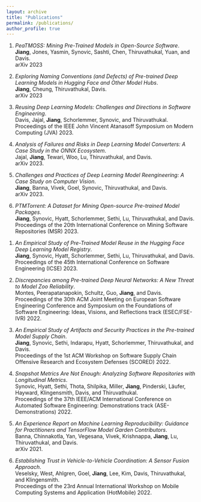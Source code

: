 ```yaml
---
layout: archive
title: "Publications"
permalink: /publications/
author_profile: true
---
```

1. *PeaTMOSS: Mining Pre-Trained Models in Open-Source Software*.   
 **Jiang**, Jones, Yasmin, Synovic, Sashti, Chen, Thiruvathukal, Yuan, and Davis.   
 arXiv 2023   
 <a href="https://arxiv.org/pdf/2310.03620"><i class="fas fa-file-pdf"></i></a>


1. *Exploring Naming Conventions (and Defects) of Pre-trained Deep Learning Models in Hugging Face and Other Model Hubs*.   
 **Jiang**, Cheung, Thiruvathukal, Davis.   
 arXiv 2023   
 <a href="https://arxiv.org/pdf/2310.01642"><i class="fas fa-file-pdf"></i></a>


1. *Reusing Deep Learning Models: Challenges and Directions in Software Engineering*.   
 Davis, Jajal, **Jiang**, Schorlemmer, Synovic, and Thiruvathukal.   
 Proceedings of the IEEE John Vincent Atanasoff Symposium on Modern Computing (JVA) 2023.   
 <a href="{{ site.url }}/files/publications/JVASymposium23_Deep_Learning_Model_Reuse.pdf"><i class="fas fa-file-pdf"></i></a>
 <a href="{{ site.url }}/files/publications/JVA_Slides.pdf"><i class="fas fa-file-powerpoint"></i></a>

1. *Analysis of Failures and Risks in Deep Learning Model Converters: A Case Study in the ONNX Ecosystem*.  
 Jajal, **Jiang**, Tewari, Woo, Lu, Thiruvathukal, and Davis.  
 arXiv 2023.  
 <a href="https://arxiv.org/abs/2303.17708"><i class="fas fa-file-pdf"></i></a>

1. *Challenges and Practices of Deep Learning Model Reengineering: A Case Study on Computer Vision*.  
 **Jiang**, Banna, Vivek, Goel, Synovic, Thiruvathukal, and Davis.  
 arXiv 2023.  
 <a href="https://arxiv.org/abs/2303.07476"><i class="fas fa-file-pdf"></i></a>


1. *PTMTorrent: A Dataset for Mining Open-source Pre-trained Model Packages*.  
 **Jiang**, Synovic, Hyatt, Schorlemmer, Sethi, Lu, Thiruvathukal, and Davis.
 Proceedings of the 20th International Conference on Mining Software Repositories (MSR) 2023.  
 <a href="{{ site.url }}/files/publications/JiangSynovicJajalSchorlemmerTewariPareekThiruvathukalDavis-PTMTorrent-MSR23.pdf"><i class="fas fa-file-pdf"></i></a>
 <a href="{{ site.url }}/files/Jiang-PTMTorrent-MSR23-slides.pptx"><i class="fas fa-file-powerpoint"></i></a>
 <a href="https://medium.com/@jiang784/an-empirical-study-of-pre-trained-model-reuse-in-the-hugging-face-deep-learning-model-registry-6a343597aaf0"><i class="fab fa-medium"></i></a>
 <!-- <a href="{{ site.url }}/files/publications/MontesPeerapatanapokinSchultzGuoJiangDavis-ModelZoo-FSE22IVR-slides.pptx"><i class="fas fa-file-powerpoint"></i></a> -->

1. *An Empirical Study of Pre-Trained Model Reuse in the Hugging Face Deep Learning Model Registry*.  
 **Jiang**, Synovic, Hyatt, Schorlemmer, Sethi, Lu, Thiruvathukal, and Davis.
 Proceedings of the 45th International Conference on Software Engineering (ICSE) 2023.  
 <a href="{{ site.url }}/files/publications/ICSE23-PTMReuse.pdf"><i class="fas fa-file-pdf"></i></a> 
 <a href="{{ site.url }}/files/publications/ICSE23-PTMReuse-slides.pptx"><i class="fas fa-file-powerpoint"></i></a>
 <a href="https://medium.com/@jiang784/an-empirical-study-of-pre-trained-model-reuse-in-the-hugging-face-deep-learning-model-registry-6a343597aaf0"><i class="fab fa-medium"></i></a>

1. *Discrepancies among Pre-trained Deep Neural Networks: A New Threat to Model Zoo Reliability*.  
 Montes, Peerapatanapokin, Schultz, Guo, **Jiang**, and Davis.  
 Proceedings of the 30th ACM Joint Meeting on European Software Engineering Conference and Symposium on the Foundations of Software Engineering: Ideas, Visions, and Reflections track (ESEC/FSE-IVR) 2022.  
 <a href="{{ site.url }}/files/publications/MontesPeerapatanapokinSchultzGuoJiangDavis-ModelZoo-FSE22IVR.pdf"><i class="fas fa-file-pdf"></i></a> <a href="{{ site.url }}/files/publications/MontesPeerapatanapokinSchultzGuoJiangDavis-ModelZoo-FSE22IVR-slides.pptx"><i class="fas fa-file-powerpoint"></i></a>

1. *An Empirical Study of Artifacts and Security Practices in the Pre-trained Model Supply Chain*.  
 **Jiang**, Synovic, Sethi, Indarapu, Hyatt, Schorlemmer, Thiruvathukal, and Davis.  
 Proceedings of the 1st ACM Workshop on Software Supply Chain Offensive Research and Ecosystem Defenses (SCORED) 2022.  
 <a href="{{ site.url }}/files/publications/JiangSynovicSethiIndarapuHyattSchorlemmerThiruvathukalDavis-PTMSupplyChain-SCORED22.pdf"><i class="fas fa-file-pdf"></i></a> <a href="{{ site.url }}/files/publications/JiangSynovicSethiIndarapuHyattSchorlemmerThiruvathukalDavis-PTMSupplyChain-SCORED22-slides.pptx"><i class="fas fa-file-powerpoint"></i></a> <a href="https://medium.com/@jiang784/an-empirical-study-of-artifacts-and-security-risks-in-the-pre-trained-model-supply-chain-fc9dde611595"><i class="fab fa-medium"></i></a>

1. *Snapshot Metrics Are Not Enough: Analyzing Software Repositories with Longitudinal Metrics*.  
 Synovic, Hyatt, Sethi, Thota, Shilpika, Miller, **Jiang**, Pinderski, Läufer, Hayward, Klingensmith, Davis, and Thiruvathukal.  
 Proceedings of the 37th IEEE/ACM International Conference on Automated Software Engineering: Demonstrations track (ASE-Demonstrations) 2022.  
 <a href="{{ site.url }}/files/publications/SynovicHyattSethiThotaShilpikaMillerJiangPinderskiLauferHaywardKlingensmithDavisThiruvathukal-LongitudinalMetrics-ASE22Demo.pdf"><i class="fas fa-file-pdf"></i></a> <a href="https://github.com/SoftwareSystemsLaboratory/prime"><i class="fas fa-file-code"></i></a> <a href="https://youtu.be/YigEHy3_JCo"><i class="fas fa-video"></i></a>

1. *An Experience Report on Machine Learning Reproducibility: Guidance for Practitioners and TensorFlow Model Garden Contributors*.  
 Banna, Chinnakotla, Yan, Vegesana, Vivek, Krishnappa, **Jiang**, Lu, Thiruvathukal, and Davis.  
 arXiv 2021.  
 <a href="https://arxiv.org/abs/2107.00821"><i class="fas fa-file-pdf"></i></a>

1. *Establishing Trust in Vehicle-to-Vehicle Coordination: A Sensor Fusion Approach*.  
 Veselsky, West, Ahlgren, Goel, **Jiang**, Lee, Kim, Davis, Thiruvathukal, and Klingensmith.  
 Proceedings of the 23rd Annual International Workshop on Mobile Computing Systems and Application (HotMobile) 2022.  
 <a href="{{ site.url }}/files/publications/VeselskyWestAhlgrenGoelJiangLeeKimDavisThiruvathukalKlingensmith-V2VTrust-HotMobile.pdf"><i class="fas fa-file-pdf"></i></a>